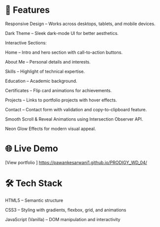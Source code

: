 # 🚀 Features

Responsive Design – Works across desktops, tablets, and mobile devices.

Dark Theme – Sleek dark-mode UI for better aesthetics.

Interactive Sections:

Home – Intro and hero section with call-to-action buttons.

About Me – Personal details and interests.

Skills – Highlight of technical expertise.

Education – Academic background.

Certificates – Flip card animations for achievements.

Projects – Links to portfolio projects with hover effects.

Contact – Contact form with validation and copy-to-clipboard feature.

Smooth Scroll & Reveal Animations using Intersection Observer API.

Neon Glow Effects for modern visual appeal.

# 🌐 Live Demo
[View portfolio ] https://pawankesarwani1.github.io/PRODIGY_WD_04/


# 🛠️ Tech Stack

HTML5 – Semantic structure

CSS3 – Styling with gradients, flexbox, grid, and animations

JavaScript (Vanilla) – DOM manipulation and interactivity
